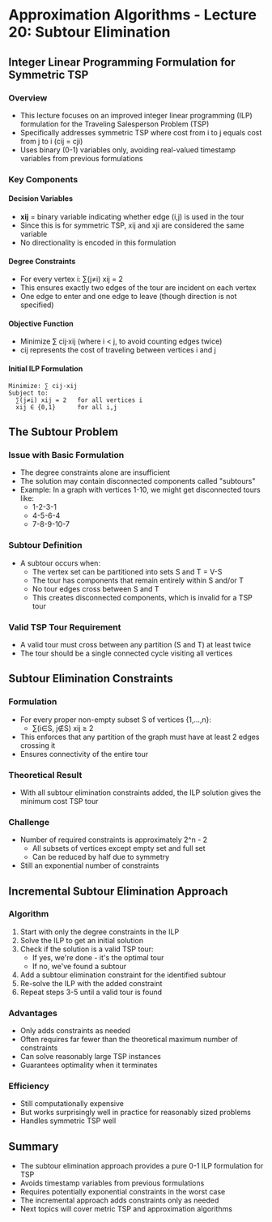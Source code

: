 # Approximation Algorithms - Lecture 20: Subtour Elimination

## Integer Linear Programming Formulation for Symmetric TSP

### Overview
- This lecture focuses on an improved integer linear programming (ILP) formulation for the Traveling Salesperson Problem (TSP)
- Specifically addresses symmetric TSP where cost from i to j equals cost from j to i (cij = cji)
- Uses binary (0-1) variables only, avoiding real-valued timestamp variables from previous formulations

### Key Components

#### Decision Variables
- **xij** = binary variable indicating whether edge (i,j) is used in the tour
- Since this is for symmetric TSP, xij and xji are considered the same variable
- No directionality is encoded in this formulation

#### Degree Constraints
- For every vertex i: ∑(j≠i) xij = 2
- This ensures exactly two edges of the tour are incident on each vertex
- One edge to enter and one edge to leave (though direction is not specified)

#### Objective Function
- Minimize ∑ cij·xij (where i < j, to avoid counting edges twice)
- cij represents the cost of traveling between vertices i and j

#### Initial ILP Formulation
```
Minimize: ∑ cij·xij
Subject to:
  ∑(j≠i) xij = 2   for all vertices i
  xij ∈ {0,1}      for all i,j
```

## The Subtour Problem

### Issue with Basic Formulation
- The degree constraints alone are insufficient
- The solution may contain disconnected components called "subtours"
- Example: In a graph with vertices 1-10, we might get disconnected tours like:
  * 1-2-3-1
  * 4-5-6-4
  * 7-8-9-10-7

### Subtour Definition
- A subtour occurs when:
  * The vertex set can be partitioned into sets S and T = V-S
  * The tour has components that remain entirely within S and/or T
  * No tour edges cross between S and T
  * This creates disconnected components, which is invalid for a TSP tour

### Valid TSP Tour Requirement
- A valid tour must cross between any partition (S and T) at least twice
- The tour should be a single connected cycle visiting all vertices

## Subtour Elimination Constraints

### Formulation
- For every proper non-empty subset S of vertices {1,...,n}:
  * ∑(i∈S, j∉S) xij ≥ 2
- This enforces that any partition of the graph must have at least 2 edges crossing it
- Ensures connectivity of the entire tour

### Theoretical Result
- With all subtour elimination constraints added, the ILP solution gives the minimum cost TSP tour

### Challenge
- Number of required constraints is approximately 2^n - 2
  * All subsets of vertices except empty set and full set
  * Can be reduced by half due to symmetry
- Still an exponential number of constraints

## Incremental Subtour Elimination Approach

### Algorithm
1. Start with only the degree constraints in the ILP
2. Solve the ILP to get an initial solution
3. Check if the solution is a valid TSP tour:
   * If yes, we're done - it's the optimal tour
   * If no, we've found a subtour
4. Add a subtour elimination constraint for the identified subtour
5. Re-solve the ILP with the added constraint
6. Repeat steps 3-5 until a valid tour is found

### Advantages
- Only adds constraints as needed
- Often requires far fewer than the theoretical maximum number of constraints
- Can solve reasonably large TSP instances
- Guarantees optimality when it terminates

### Efficiency
- Still computationally expensive
- But works surprisingly well in practice for reasonably sized problems
- Handles symmetric TSP well

## Summary
- The subtour elimination approach provides a pure 0-1 ILP formulation for TSP
- Avoids timestamp variables from previous formulations
- Requires potentially exponential constraints in the worst case
- The incremental approach adds constraints only as needed
- Next topics will cover metric TSP and approximation algorithms

